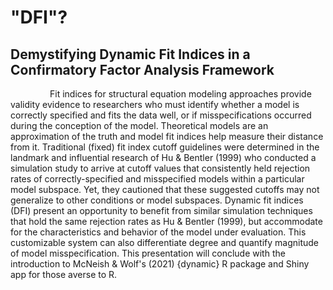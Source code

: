 # "DFI"?
## Demystifying Dynamic Fit Indices in a Confirmatory Factor Analysis Framework

&nbsp;&nbsp;&nbsp;&nbsp;&nbsp;&nbsp;&nbsp;&nbsp;&nbsp;&nbsp;&nbsp;&nbsp;&nbsp;&nbsp;&nbsp;&nbsp;Fit indices for structural equation modeling approaches provide validity evidence to researchers who must identify whether a model is correctly specified and fits the data well, or if misspecifications occurred during the conception of the model. Theoretical models are an approximation of the truth and model fit indices help measure their distance from it. Traditional (fixed) fit index cutoff guidelines were determined in the landmark and influential research of Hu & Bentler (1999) who conducted a simulation study to arrive at cutoff values that consistently held rejection rates of correctly-specified and misspecified models within a particular model subspace. Yet, they cautioned that these suggested cutoffs may not generalize to other conditions or model subspaces. Dynamic fit indices (DFI) present an opportunity to benefit from similar simulation techniques that hold the same rejection rates as Hu & Bentler (1999), but accommodate for the characteristics and behavior of the model under evaluation. This customizable system can also differentiate degree and quantify magnitude of model misspecification. This presentation will conclude with the introduction to McNeish & Wolf's (2021) {dynamic} R package and Shiny app for those averse to R.
